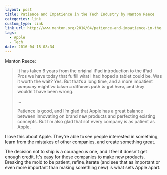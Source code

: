 ```yaml
---
layout: post
title: Patience and Impatience in the Tech Industry by Manton Reece
categories: link
custom_type: link
link_url: http://www.manton.org/2016/04/patience-and-impatience-in-the-tech-industry.html
tags:
  - Apple
  - Tech
date: 2016-04-18 08:34
---
```

Manton Reece:

> It has taken 6 years from the original iPad introduction to the iPad Pros we have today that fulfill what I had hoped a tablet could be. Was it worth the wait? Yes. But that’s a long time, and a more impatient company might’ve taken a different path to get here, and they wouldn’t have been wrong.
>
> …
>
> Patience is good, and I’m glad that Apple has a great balance between innovating on brand new products and perfecting existing concepts. But I’m also glad that not every company is as patient as Apple. 

I love this about Apple. They're able to see people interested in something, learn from the mistakes of other companies, and create something great. 

The decision not to ship is a courageous one, and I feel it doesn't get enough credit. It's easy for these companies to make new products. Breaking the mold to be patient, refine, iterate (and see that as important or even more important than making something new) is what sets Apple apart. 